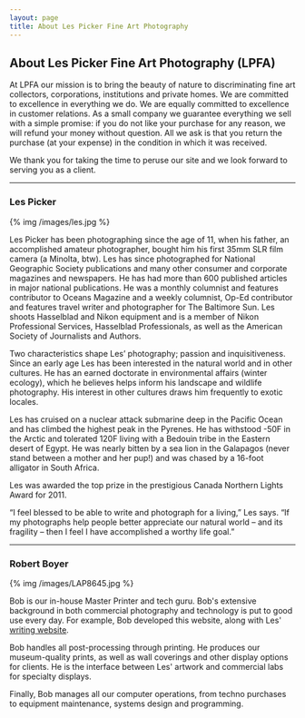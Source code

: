 ```yaml
---
layout: page
title: About Les Picker Fine Art Photography
---
```

## About Les Picker Fine Art Photography (LPFA)

At LPFA our mission is to bring the beauty of nature to discriminating fine art collectors, corporations, institutions and private homes. We are committed to excellence in everything we do. We are equally committed to excellence in customer relations. As a small company we guarantee everything we sell with a simple promise: if you do not like your purchase for any reason, we will refund your money without question. All we ask is that you return the purchase (at your expense) in the condition in which it was received.

We thank you for taking the time to peruse our site and we look forward to serving you as a client. 

---

### Les Picker

{% img /images/les.jpg %}

Les Picker has been photographing since the age of 11, when his father, an accomplished amateur photographer, bought him his first 35mm SLR film camera (a Minolta, btw). Les has since photographed for National Geographic Society publications and many other consumer and corporate magazines and newspapers. He has had more than 600 published articles in major national publications. He was a monthly columnist and features contributor to Oceans Magazine and a weekly columnist, Op-Ed contributor and features travel writer and photographer for The Baltimore Sun. Les shoots Hasselblad and Nikon equipment and is a member of Nikon Professional Services, Hasselblad Professionals, as well as the American Society of Journalists and Authors. 

Two characteristics shape Les’ photography; passion and inquisitiveness. Since an early age Les has been interested in the natural world and in other cultures. He has an earned doctorate in environmental affairs (winter ecology), which he believes helps inform his landscape and wildlife photography. His interest in other cultures draws him frequently to exotic locales. 

Les has cruised on a nuclear attack submarine deep in the Pacific Ocean and has climbed the highest peak in the Pyrenes. He has withstood -50F in the Arctic and tolerated 120F living with a Bedouin tribe in the Eastern desert of Egypt. He was nearly bitten by a sea lion in the Galapagos (never stand between a mother and her pup!) and was chased by a 16-foot alligator in South Africa. 

Les was awarded the top prize in the prestigious Canada Northern Lights Award for 2011. 

“I feel blessed to be able to write and photograph for a living,” Les says. “If my photographs help people better appreciate our natural world – and its fragility – then I feel I have accomplished a worthy life goal.”

---

### Robert Boyer

{% img /images/LAP8645.jpg %}

Bob is our in-house Master Printer and tech guru. Bob's extensive background in both commercial photography and technology is put to good use every day. For example, Bob developed this website, along with Les' [writing website](http://www.lesterpicker.com). 

Bob handles all post-processing through printing. He produces our museum-quality prints, as well as wall coverings and other display options for clients. He is the interface between Les' artwork and commercial labs for specialty displays. 

Finally, Bob manages all our computer operations, from techno purchases to equipment maintenance, systems design and programming. 
